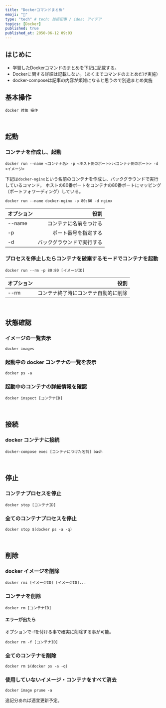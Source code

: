 ```yaml
---
title: "Dockerコマンドまとめ"
emoji: "🐳"
type: "tech" # tech: 技術記事 / idea: アイデア
topics: [Docker]
published: true
published_at: 2050-06-12 09:03
---
```

## はじめに
* 学習したDockerコマンドのまとめを下記に記載する。
* Dockerに関する詳細は記載しない。（あくまでコマンドのまとめだけ実施）
* docker-composeは記事の内容が煩雑になると思うので別途まとめ実施

## 基本操作

```
docker 対象 操作
```
<br>

## 起動
### コンテナを作成し、起動
```
docker run --name <コンテナ名> -p <ホスト側のポート>:<コンテナ側のポート> -d <イメージ>
```

下記は`docker-nginx`という名前のコンテナを作成し、バックグラウンドで実行しているコマンド。
ホストの80番ポートをコンテナの80番ポートにマッピング（ポートフォワーディング）している。
```
docker run --name docker-nginx -p 80:80 -d nginx
```
| オプション | 役割 |
|:-----------|------------:|
| --name | コンテナに名前をつける |
| -p | ポート番号を指定する |
| -d | バックグラウンドで実行する |

### プロセスを停止したらコンテナを破棄するモードでコンテナを起動
```
docker run --rm -p 80:80 [イメージID]
```
| オプション | 役割 |
|:-----------|------------:|
| --rm | コンテナ終了時にコンテナ自動的に削除 |
<br>

## 状態確認
### イメージの一覧表示
```
docker images
```
### 起動中の docker コンテナの一覧を表示
```
docker ps -a
```
### 起動中のコンテナの詳細情報を確認
```
docker inspect [コンテナID]
```
<br>

## 接続
### docker コンテナに接続
```
docker-compose exec [コンテナにつけた名前] bash
```
<br>

## 停止
### コンテナプロセスを停止
```
docker stop [コンテナID]
```
### 全てのコンテナプロセスを停止
```
docker stop $(docker ps -a -q)
```
<br>

## 削除
### docker イメージを削除
```
docker rmi [イメージID] [イメージID]...
```
### コンテナを削除
```
docker rm [コンテナID]
```
#### エラーが出たら
オプションで-fを付ける事で確実に削除する事が可能。
```
docker rm -f [コンテナID]
```
### 全てのコンテナを削除
```
docker rm $(docker ps -a -q)
```
### 使用していないイメージ・コンテナをすべて消去
```
docker image prune -a
```


追記分あれば適宜更新予定。
